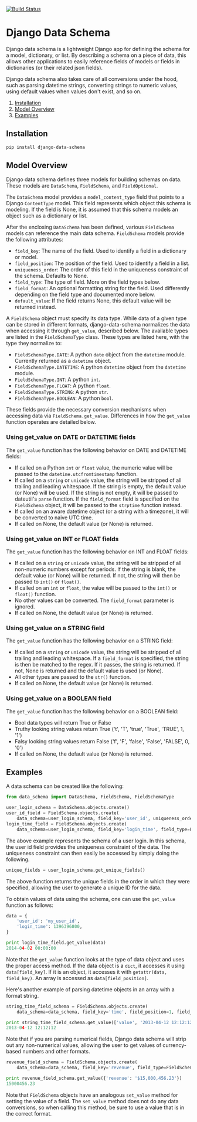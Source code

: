 [![Build Status](https://travis-ci.org/ambitioninc/django-data-schema.png)](https://travis-ci.org/ambitioninc/django-data-schema)

# Django Data Schema
Django data schema is a lightweight Django app for defining the schema for a model, dictionary, or list.
By describing a schema on a piece of data, this allows other applications to easily reference
fields of models or fields in dictionaries (or their related json fields).

Django data schema also takes care of all conversions under the hood, such as parsing datetime strings, converting strings to numeric values, using default values when values don't exist, and so on.

1. [Installation](#installation)
2. [Model Overview](#model-overview)
3. [Examples](#examples)

## Installation

```python
pip install django-data-schema
```

## Model Overview
Django data schema defines three models for building schemas on data. These models are ``DataSchema``,
``FieldSchema``, and ``FieldOptional``.

The ``DataSchema`` model provides a ``model_content_type`` field that points to a Django ``ContentType`` model.
This field represents which object this schema is modeling. If the field is None, it is assumed that
this schema models an object such as a dictionary or list.

After the enclosing ``DataSchema`` has been defined, various ``FieldSchema`` models can reference the main
data schema. ``FieldSchema`` models provide the following attributes:

- ``field_key``: The name of the field. Used to identify a field in a dictionary or model.
- ``field_position``: The position of the field. Used to identify a field in a list.
- ``uniqueness_order``: The order of this field in the uniqueness constraint of the schema. Defaults to None.
- ``field_type``: The type of field. More on the field types below.
- ``field_format``: An optional formatting string for the field. Used differently depending on the field type and documented more below.
- ``default_value``: If the field returns None, this default value will be returned instead.

A ``FieldSchema`` object must specify its data type. While data of a given type can be stored in different formats,
django-data-schema normalizes the data when accessing it through ``get_value``, described below. The available
types are listed in the ``FieldSchemaType`` class. These types are listed here, with the type they normalize to:

- ``FieldSchemaType.DATE``: A python ``date`` object from the ``datetime`` module. Currently returned as a ``datetime`` object.
- ``FieldSchemaType.DATETIME``: A python ``datetime`` object from the ``datetime`` module.
- ``FieldSchemaType.INT``: A python ``int``.
- ``FieldSchemaType.FLOAT``: A python ``float``.
- ``FieldSchemaType.STRING``: A python ``str``.
- ``FieldSchemaType.BOOLEAN``: A python ``bool``.

These fields provide the necessary conversion mechanisms when accessing data via ``FieldSchema.get_value``. Differences in how the ``get_value`` function operates are detailed below.

### Using get_value on DATE or DATETIME fields
The ``get_value`` function has the following behavior on DATE and DATETIME fields:

- If called on a Python ``int`` or ``float`` value, the numeric value will be passed to the ``datetime.utcfromtimestamp`` function.
- If called on a ``string`` or ``unicode`` value, the string will be stripped of all trailing and leading whitespace. If the string is empty, the default value (or None) will be used. If the string is not empty, it will be passed to dateutil's ``parse`` function. If the ``field_format`` field is specified on the ``FieldSchema`` object, it will be passed to the ``strptime`` function instead. 
- If called on an aware datetime object (or a string with a timezone), it will be converted to naive UTC time.
- If called on None, the default value (or None) is returned.

### Using get_value on INT or FLOAT fields
The ``get_value`` function has the following behavior on INT and FLOAT fields:

- If called on a ``string`` or ``unicode`` value, the string will be stripped of all non-numeric numbers except for periods. If the string is blank, the default value (or None) will be returned. If not, the string will then be passed to ``int()`` or ``float()``.
- If called on an ``int`` or ``float``, the value will be passed to the ``int()`` or ``float()`` function.
- No other values can be converted. The ``field_format`` parameter is ignored.
- If called on None, the default value (or None) is returned.

### Using get_value on a STRING field
The ``get_value`` function has the following behavior on a STRING field:

- If called on a ``string`` or ``unicode`` value, the string will be stripped of all trailing and leading whitespace. If a ``field_format`` is specified, the string is then be matched to the regex. If it passes, the string is returned. If not, None is returned and the default value is used (or None).
- All other types are passed to the ``str()`` function.
- If called on None, the default value (or None) is returned.

### Using get_value on a BOOLEAN field
The ``get_value`` function has the following behavior on a BOOLEAN field:

- Bool data types will return True or False
- Truthy looking string values return True ('t', 'T', 'true', 'True', 'TRUE', 1, '1')
- Falsy looking string values return False ('f', 'F', 'false', 'False', 'FALSE', 0, '0')
- If called on None, the default value (or None) is returned.

## Examples

A data schema can be created like the following:

```python
from data_schema import DataSchema, FieldSchema, FieldSchemaType

user_login_schema = DataSchema.objects.create()
user_id_field = FieldSchema.objects.create(
    data_schema=user_login_schema, field_key='user_id', uniqueness_order=1, field_type=FieldSchemaType.STRING)
login_time_field = FieldSchema.objects.create(
    data_schema=user_login_schema, field_key='login_time', field_type=FieldSchemaType.DATETIME)
```

The above example represents the schema of a user login. In this schema, the user id field provides the uniqueness
constraint of the data. The uniqueness constraint can then easily be accessed by simply doing the following.

```python
unique_fields = user_login_schema.get_unique_fields()
```

The above function returns the unique fields in the order in which they were specified, allowing the user to
generate a unique ID for the data.

To obtain values of data using the schema, one can use the ``get_value`` function as follows:

```python
data = {
    'user_id': 'my_user_id',
    'login_time': 1396396800,
}

print login_time_field.get_value(data)
2014-04-02 00:00:00
```

Note that the ``get_value`` function looks at the type of data object and uses the proper access method. If the
data object is a ``dict``, it accesses it using ``data[field_key]``. If it is an object, it accesses it with
``getattr(data, field_key)``. An array is accessed as ``data[field_position]``.

Here's another example of parsing datetime objects in an array with a format string.

```python
string_time_field_schema = FieldSchema.objects.create(
    data_schema=data_schema, field_key='time', field_position=1, field_type=FieldSchemaType.DATETIME, field_format='%Y-%m-%d %H:%M:%S')

print string_time_field_schema.get_value(['value', '2013-04-12 12:12:12'])
2013-04-12 12:12:12
```

Note that if you are parsing numerical fields, Django data schema will strip out any non-numerical values, allowing the user to get values of currency-based numbers and other formats.

```python
revenue_field_schema = FieldSchema.objects.create(
    data_schema=data_schema, field_key='revenue', field_type=FieldSchemaType.FLOAT)

print revenue_field_schema.get_value({'revenue': '$15,000,456.23'})
15000456.23
```

Note that ``FieldSchema`` objects have an analogous ``set_value`` method for setting the value of a field.
The ``set_value`` method does not do any data conversions, so when calling this method, be sure to use a value
that is in the correct format.
